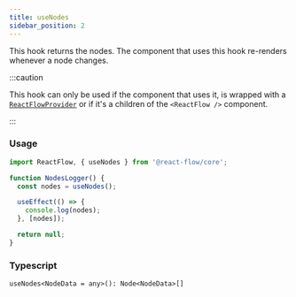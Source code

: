 ```yaml
---
title: useNodes
sidebar_position: 2
---
```


This hook returns the nodes. The component that uses this hook re-renders whenever a node changes.

:::caution

This hook can only be used if the component that uses it, is wrapped with a [`ReactFlowProvider`](/docs/api/react-flow-provider/) or if it's a children of the `<ReactFlow />` component.

:::

### Usage

```javascript
import ReactFlow, { useNodes } from '@react-flow/core';

function NodesLogger() {
  const nodes = useNodes();

  useEffect(() => {
    console.log(nodes);
  }, [nodes]);

  return null;
}
```

### Typescript

`useNodes<NodeData = any>(): Node<NodeData>[]`
